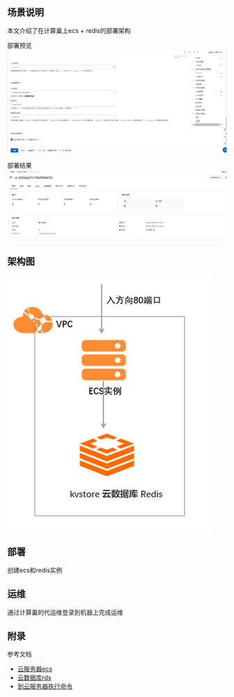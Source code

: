 ## 场景说明
本文介绍了在计算巢上ecs + redis的部署架构

部署预览
![deploy.jpg](deploy.jpg)

部署结果
![result.jpg](result.jpg)

## 架构图
![architecture.jpg](architecture.jpg)

## 部署

创建ecs和redis实例

## 运维
通过计算巢的代运维登录到机器上完成运维
## 附录
参考文档
* [云服务器ecs](https://ros.console.aliyun.com/resourceType/ALIYUN::ECS::InstanceGroup)
* [云数据库rds](https://ros.console.aliyun.com/resourceType/ALIYUN::RDS::DBInstance)
* [到云服务器执行命令](https://ros.console.aliyun.com/resourceType/ALIYUN::ECS::RunCommand)